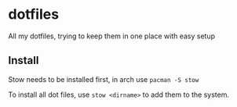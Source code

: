 # dotfiles

All my dotfiles, trying to keep them in one place with easy setup

## Install

Stow needs to be installed first, in arch use `pacman -S stow`

To install all dot files, use `stow <dirname>` to add them to the system.
